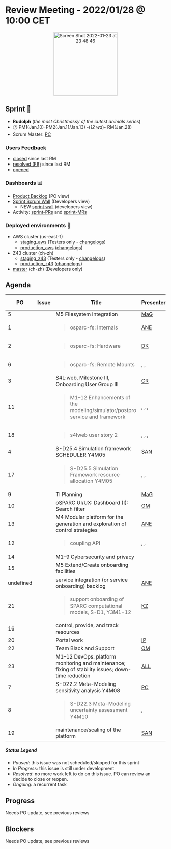 # Review Meeting - 2022/01/28 @ 10:00 CET

<p align="center">
<img width="200" alt="Screen Shot 2022-01-23 at 23 48 46" src="https://user-images.githubusercontent.com/32402063/150701154-35a9ddbe-b8b1-42e7-bc4f-f0dd4125807f.png">
</p>

## Sprint 🏃

- **Rudolph** (_the most Christmassy of the cutest animals series_)
- 🕐 PM1(Jan.10)-PM2(Jan.11/Jan.13) -(_12 wd_)- RM(Jan.28)
- Scrum Master: [PC]

### Users Feedback

- [closed](https://github.com/ITISFoundation/osparc-issues/issues?q=is%3Aissue+sort%3Areactions+state%3Aclosed+updated%3A%3E%3D2021-11-05+) since last RM
- [resolved (FB)](https://z43.manuscript.com/f/filters/?ixProject=45&ixStatus=0&maxrecords=50&resolvedInLast=3&sColumns=Category-Favorite-Case-TitleComment-Area-Priority-Status-DateResolved-DateOpened-OpenedBy&sSorts=LastUpdated.descending-Priority&sView=grid-flat) since last RM
- [opened](https://github.com/ITISFoundation/osparc-issues/issues?q=is%3Aissue+is%3Aopen+sort%3Areactions)

### Dashboards 📊

- [Product Backlog](https://github.com/orgs/ITISFoundation/projects/3) (PO view)
- [Sprint Scrum Wall](https://app.zenhub.com/workspaces/osparc---scrum-wall-5c9260f3d76ef51f6b0fe78d/board?repos=118596920,174557929,151701223,135289610,118910047,181836792,167586968) (Developers view)
  - NEW [sprint wall](https://github.com/orgs/ITISFoundation/projects/9) (developers view)
- Activity: [sprint-PRs] and [sprint-MRs]

### Deployed environments 🚀

- AWS cluster (us-east-1)
  - [staging_aws](https://staging.osparc.io) (Testers only - [changelogs])
  - [production_aws](https://osparc.io) ([changelogs])
- Z43 cluster (ch-zh)
  - [staging_z43](http://osparc-staging.speag.com) (Testers only - [changelogs])
  - [production_z43](http://osparc.speag.com) ([changelogs])
- [master](https://osparc-master.speag.com) (ch-zh) (Developers only)

## Agenda

| PO        | Issue | Title                                                                                               | Presenter | Status    | Duration | Start-Time |
| --------- | ----- | --------------------------------------------------------------------------------------------------- | --------- | --------- | -------- | ---------- |
| 5         |       | M5 Filesystem integration                                                                           | [MaG]     | undefined |          |            |
| 1         |       | <blockquote>osparc-fs: Internals</blockquote>                                                       | [ANE]     | Ongoing   | 3'       |            |
| 2         |       | <blockquote>osparc-fs: Hardware</blockquote>                                                        | [DK]      | resolved  | 3'       |            |
| 6         |       | <blockquote>osparc-fs: Remote Mounts</blockquote>                                                   | , ,       | undefined |          |            |
| 3         |       | S4L:web, Milestone III, Onboarding User Group III                                                   | [CR]      | Ongoing   | 15'      |            |
| 11        |       | <blockquote>M1–12 Enhancements of the modeling/simulator/postpro service and framework</blockquote> | , , ,     | Ongoing   |          |            |
| 18        |       | <blockquote>s4lweb user story 2</blockquote>                                                        | , , ,     | Ongoing   |          |            |
| 4         |       | S-D25.4 Simulation framework SCHEDULER Y4M05                                                        | [SAN]     | Ongoing   | 10'      |            |
| 17        |       | <blockquote>S-D25.5 Simulation Framework resource allocation Y4M05 </blockquote>                    | , ,       | Todo      |          |            |
| 9         |       | TI Planning                                                                                         | [MaG]     | undefined |          |            |
| 10        |       | oSPARC UI/UX: Dashboard (I): Search filter                                                          | [OM]      | Ongoing   | 5'       |            |
| 13        |       | M4 Modular platform for the generation and exploration of control strategies                        | [ANE]     | Ongoing   | 1'       |            |
| 12        |       | <blockquote>coupling API</blockquote>                                                               | , ,       | Todo      |          |            |
| 14        |       | M1–9 Cybersecurity and privacy                                                                      |           | undefined |          |            |
| 15        |       | M5 Extend/Create onboarding facilities                                                              |           | undefined |          |            |
| undefined |       | service integration (or service onboarding) backlog                                                 | [ANE]     | Ongoing   | 8'       |            |
| 21        |       | <blockquote>support onboarding of SPARC computational models, S-D1, Y3M1-12</blockquote>            | [KZ]      | Ongoing   | 2'       |            |
| 16        |       | control, provide, and track resources                                                               |           | undefined |          |            |
| 20        |       | Portal work                                                                                         | [IP]      | Ongoing   | 1'       |            |
| 22        |       | Team Black and Support                                                                              | [OM]      | Ongoing   | 5'       |            |
| 23        |       | M1–12 DevOps: platform monitoring and maintenance; fixing of stability issues; down-time reduction  | [ALL]     | Ongoing   | 4'       |            |
| 7         |       | S-D22.2 Meta-Modeling sensitivity analysis Y4M08                                                    | [PC]      | Ongoing   | 5'       |            |
| 8         |       | <blockquote>S-D22.3 Meta-Modeling uncertainty assessment Y4M10</blockquote>                         | ,         | Todo      |          |            |
| 19        |       | maintenance/scaling of the platform                                                                 | [SAN]     | Ongoing   | 5'       |            |

##### Status Legend

- _Paused_: this issue was not scheduled/skipped for this sprint
- _In Progress_: this issue is still under development
- _Resolved_: no more work left to do on this issue. PO can review an decide to close or reopen.
- _Ongoing_: a recurrent task

[online]: http://status.osparc.io/
[operational]: https://git.speag.com/oSparc/e2e-testing/-/pipelines
[performant]: https://git.speag.com/oSparc/e2e-portal-testing/-/pipelines

## Progress

Needs PO update, see previous reviews

## Blockers

Needs PO update, see previous reviews

<!--References PLEASE KEEP ALPHABETICAL ORDER!!! -->

[all]: https://github.com/Surfict
[ane]: https://github.com/GitHK
[bl]: https://github.com/dyollb
[dk]: https://github.com/mrnicegyu11
[cr]: https://github.com/colinRawlings
[ip]: https://github.com/ignapas
[kz]: https://github.com/KZzizzle
[mag]: https://github.com/mguidon
[om]: https://github.com/odeimaiz
[pc]: https://github.com/pcrespov
[san]: https://github.com/sanderegg
[syr]: https://zmt.swiss/about/about-zmt/all-staff/reboux-sylvain/
[tn]: https://itis.swiss/who-we-are/staff-members/all-staff/newton-taylor/
[j-d4]: https://github.com/ITISFoundation/osparc-issues/issues/62
[j-d7.a]: https://github.com/ITISFoundation/osparc-issues/issues/21
[j-d35]: https://github.com/ITISFoundation/osparc-issues/issues/31
[j-d33]: https://github.com/ITISFoundation/osparc-issues/issues/33
[j-d20]: https://github.com/ITISFoundation/osparc-issues/issues/48
[j-d21]: https://github.com/ITISFoundation/osparc-simcore/issues/1065
[j-d28.a]: https://github.com/ITISFoundation/osparc-simcore/issues/1066
[j-d29]: https://github.com/ITISFoundation/osparc-issues/issues/37
[s-d2]: https://github.com/ITISFoundation/osparc-simcore/issues/1069
[s-d18]: https://github.com/ITISFoundation/osparc-issues/issues/9
[s-d7]: https://github.com/ITISFoundation/osparc-issues/issues/21
[s-d10]: https://github.com/ITISFoundation/osparc-issues/issues/18
[s-d22]: https://github.com/ITISFoundation/osparc-issues/issues/5
[s-d12]: https://github.com/ITISFoundation/osparc-issues/issues/16
[s-d15]: https://github.com/ITISFoundation/osparc-issues/issues/12
[s-d12]: https://github.com/ITISFoundation/osparc-issues/issues/16
[s-d6]: https://github.com/ITISFoundation/osparc-issues/issues/22
[s-d5]: https://github.com/ITISFoundation/osparc-issues/issues/23
[s-d21]: https://github.com/ITISFoundation/osparc-issues/issues/6
[s-d4]: https://github.com/ITISFoundation/osparc-issues/issues/24
[s-d1]: https://github.com/ITISFoundation/osparc-issues/issues/26
[s-d26]: https://github.com/ITISFoundation/osparc-issues/issues/332
[s-d27.2]: https://github.com/ITISFoundation/osparc-issues/issues/357
[n-d1]: https://github.com/ITISFoundation/osparc-issues/issues/68
[n-d2]: https://github.com/ITISFoundation/osparc-issues/issues/91
[tb-backlog]: https://github.com/ITISFoundation/osparc-issues/projects/4
[z43-backlog]: https://z43.fogbugz.com/f/filters/1112/osparc-cases
[sprint-prs]: https://github.com/pulls?page=1&q=is%3Apr+archived%3Afalse+user%3AITISFoundation+closed%3A%3E2021-11-15
[sprint-mrs]: https://git.speag.com/groups/oSparc/-/merge_requests?scope=all&utf8=%E2%9C%93&state=all
[changelogs]: https://github.com/ITISFoundation/osparc-simcore/releases
[#26]: https://github.com/ITISFoundation/osparc-issues/issues/26
[#91]: https://github.com/ITISFoundation/osparc-issues/issues/91
[#232]: https://github.com/ITISFoundation/osparc-issues/issues/232
[#328]: https://github.com/ITISFoundation/osparc-issues/issues/328
[#349]: https://github.com/ITISFoundation/osparc-issues/issues/349
[#350]: https://github.com/ITISFoundation/osparc-issues/issues/350
[#353]: https://github.com/ITISFoundation/osparc-issues/issues/353
[#354]: https://github.com/ITISFoundation/osparc-issues/issues/354
[#407]: https://github.com/ITISFoundation/osparc-issues/issues/407
[#428]: https://github.com/ITISFoundation/osparc-issues/issues/428
[#513]: https://github.com/ITISFoundation/osparc-issues/issues/513
[#519]: https://github.com/ITISFoundation/osparc-issues/issues/519
[#545]: https://github.com/ITISFoundation/osparc-issues/issues/545
[#546]: https://github.com/ITISFoundation/osparc-issues/issues/546
[#554]: https://github.com/ITISFoundation/osparc-issues/issues/554
[#555]: https://github.com/ITISFoundation/osparc-issues/issues/555
[#556]: https://github.com/ITISFoundation/osparc-issues/issues/556
[#557]: https://github.com/ITISFoundation/osparc-issues/issues/557
[#2589]: https://github.com/ITISFoundation/osparc-issues/issues/2589
